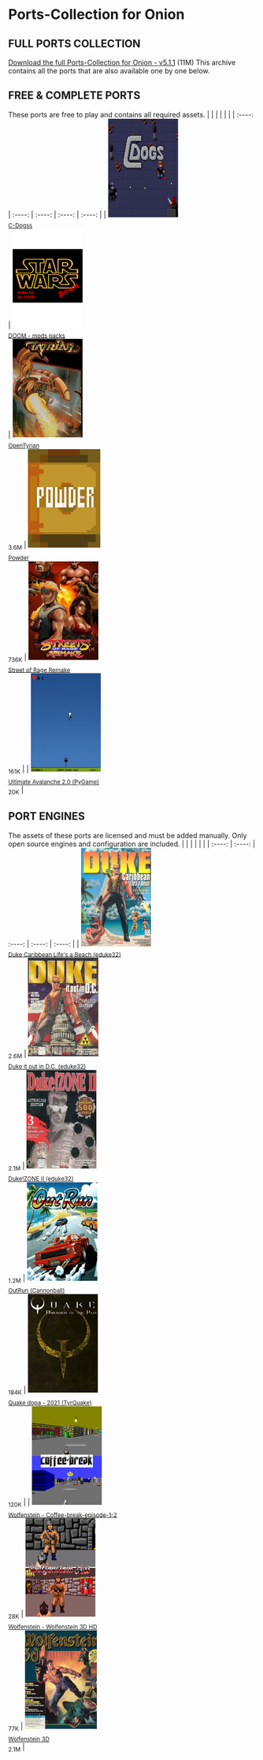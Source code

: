 

# Ports-Collection for Onion
## FULL PORTS COLLECTION
[Download the full Ports-Collection for Onion - v5.1.1](https://github.com/schmurtzm/test-repo/releases/latest/download/-Onion-Ports-Collection_v5.1.1.7z) (11M)
This archive contains all the ports that are also available one by one below.
## FREE & COMPLETE PORTS
These ports are free to play and contains all required assets.
|        |        |        |        |        |
| :----: | :----: | :----: | :----: | :----: |
| <a href="https://github.com/schmurtzm/test-repo/releases/latest/download/C-Dogss.7z"><img src="C-Dogss//Roms/PORTS/Imgs/C-Dogs.png" alt="C-Dogss" height="200" /></a><br><sub>[C-Dogss](https://github.com/schmurtzm/test-repo/releases/latest/download/C-Dogss.7z)<br></sub> | <a href="https://github.com/schmurtzm/test-repo/releases/latest/download/DOOM.-.mods.packs.7z"><img src="DOOM - mods packs//Roms/PORTS/Imgs/DOOM II mod - Stardoom.png" alt="DOOM - mods packs" height="200" /></a><br><sub>[DOOM - mods packs](https://github.com/schmurtzm/test-repo/releases/latest/download/DOOM.-.mods.packs.7z)<br></sub> | <a href="https://github.com/schmurtzm/test-repo/releases/latest/download/OpenTyrian.7z"><img src="OpenTyrian//Roms/PORTS/Imgs/OpenTyrian.png" alt="OpenTyrian" height="200" /></a><br><sub>[OpenTyrian](https://github.com/schmurtzm/test-repo/releases/latest/download/OpenTyrian.7z)<br>3.6M</sub> | <a href="https://github.com/schmurtzm/test-repo/releases/latest/download/Powder.7z"><img src="Powder//Roms/PORTS/Imgs/Powder.png" alt="Powder" height="200" /></a><br><sub>[Powder](https://github.com/schmurtzm/test-repo/releases/latest/download/Powder.7z)<br>736K</sub> | <a href="https://github.com/schmurtzm/test-repo/releases/latest/download/Street.of.Rage.Remake.7z"><img src="Street of Rage Remake//Roms/PORTS/Imgs/Street of Rage Remake.png" alt="Street of Rage Remake" height="200" /></a><br><sub>[Street of Rage Remake](https://github.com/schmurtzm/test-repo/releases/latest/download/Street.of.Rage.Remake.7z)<br>161K</sub> | 
| <a href="https://github.com/schmurtzm/test-repo/releases/latest/download/Ultimate.Avalanche.2.0.PyGame.7z"><img src="Ultimate Avalanche 2.0 (PyGame)//Roms/PORTS/Imgs/Ultimate Avalanche 2.0 (PyGame).png" alt="Ultimate Avalanche 2.0 (PyGame)" height="200" /></a><br><sub>[Ultimate Avalanche 2.0 (PyGame)](https://github.com/schmurtzm/test-repo/releases/latest/download/Ultimate.Avalanche.2.0.PyGame.7z)<br>20K</sub> | 


## PORT ENGINES
The assets of these ports are licensed and must be added manually. Only open source engines and configuration are included.
|        |        |        |        |        |
| :----: | :----: | :----: | :----: | :----: |
| <a href="https://github.com/schmurtzm/test-repo/releases/latest/download/Duke.Caribbean.Life.s.a.Beach.eduke32.7z"><img src="Duke Caribbean Life's a Beach (eduke32)//Roms/PORTS/Imgs/Duke Caribbean Life's a Beach (eduke32).png" alt="Duke Caribbean Life's a Beach (eduke32)" height="200" /></a><br><sub>[Duke Caribbean Life's a Beach (eduke32)](https://github.com/schmurtzm/test-repo/releases/latest/download/Duke.Caribbean.Life.s.a.Beach.eduke32.7z)<br>2.6M</sub> | <a href="https://github.com/schmurtzm/test-repo/releases/latest/download/Duke.it.out.in.D.C.eduke32.7z"><img src="Duke it out in D.C. (eduke32)//Roms/PORTS/Imgs/Duke it out in D.C. (eduke32).png" alt="Duke it out in D.C. (eduke32)" height="200" /></a><br><sub>[Duke it out in D.C. (eduke32)](https://github.com/schmurtzm/test-repo/releases/latest/download/Duke.it.out.in.D.C.eduke32.7z)<br>2.1M</sub> | <a href="https://github.com/schmurtzm/test-repo/releases/latest/download/Duke.ZONE.II.eduke32.7z"><img src="Duke!ZONE II (eduke32)//Roms/PORTS/Imgs/Duke!ZONE II (eduke32).png" alt="Duke!ZONE II (eduke32)" height="200" /></a><br><sub>[Duke!ZONE II (eduke32)](https://github.com/schmurtzm/test-repo/releases/latest/download/Duke.ZONE.II.eduke32.7z)<br>1.2M</sub> | <a href="https://github.com/schmurtzm/test-repo/releases/latest/download/OutRun.Cannonball.7z"><img src="OutRun (Cannonball)//Roms/PORTS/Imgs/OutRun (Cannonball).png" alt="OutRun (Cannonball)" height="200" /></a><br><sub>[OutRun (Cannonball)](https://github.com/schmurtzm/test-repo/releases/latest/download/OutRun.Cannonball.7z)<br>184K</sub> | <a href="https://github.com/schmurtzm/test-repo/releases/latest/download/Quake.dopa.-.2021.TyrQuake.7z"><img src="Quake dopa - 2021 (TyrQuake)//Roms/PORTS/Imgs/2021 Quake dopa.png" alt="Quake dopa - 2021 (TyrQuake)" height="200" /></a><br><sub>[Quake dopa - 2021 (TyrQuake)](https://github.com/schmurtzm/test-repo/releases/latest/download/Quake.dopa.-.2021.TyrQuake.7z)<br>120K</sub> | 
| <a href="https://github.com/schmurtzm/test-repo/releases/latest/download/Wolfenstein.-.Coffee-break-episode-1-2.7z"><img src="Wolfenstein - Coffee-break-episode-1-2//Roms/PORTS/Imgs/mod- Coffee-break-episode-1-2.png" alt="Wolfenstein - Coffee-break-episode-1-2" height="200" /></a><br><sub>[Wolfenstein - Coffee-break-episode-1-2](https://github.com/schmurtzm/test-repo/releases/latest/download/Wolfenstein.-.Coffee-break-episode-1-2.7z)<br>28K</sub> | <a href="https://github.com/schmurtzm/test-repo/releases/latest/download/Wolfenstein.-.Wolfenstein.3D.HD.7z"><img src="Wolfenstein - Wolfenstein 3D HD//Roms/PORTS/Imgs/mod- Wolfenstein 3D HD.png" alt="Wolfenstein - Wolfenstein 3D HD" height="200" /></a><br><sub>[Wolfenstein - Wolfenstein 3D HD](https://github.com/schmurtzm/test-repo/releases/latest/download/Wolfenstein.-.Wolfenstein.3D.HD.7z)<br>77K</sub> | <a href="https://github.com/schmurtzm/test-repo/releases/latest/download/Wolfenstein.3D.7z"><img src="Wolfenstein 3D//Roms/PORTS/Imgs/Wolfenstein 3D.png" alt="Wolfenstein 3D" height="200" /></a><br><sub>[Wolfenstein 3D](https://github.com/schmurtzm/test-repo/releases/latest/download/Wolfenstein.3D.7z)<br>2.1M</sub> | 
